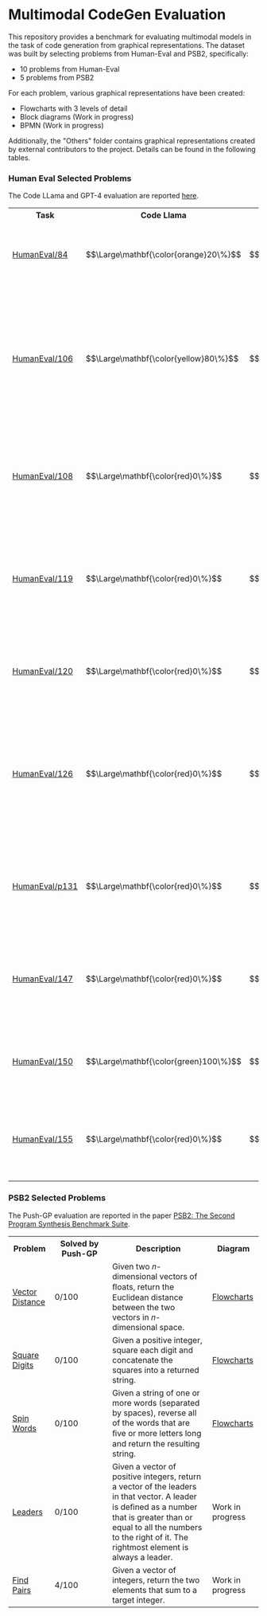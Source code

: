 # Multimodal CodeGen Evaluation

This repository provides a benchmark for evaluating multimodal models in the task of code generation from graphical representations. The dataset was built by selecting problems from Human-Eval and PSB2, specifically:

- 10 problems from Human-Eval
- 5 problems from PSB2

For each problem, various graphical representations have been created:

- Flowcharts with 3 levels of detail
- Block diagrams (Work in progress)
- BPMN (Work in progress)

Additionally, the "Others" folder contains graphical representations created by external contributors to the project. Details can be found in the following tables.

### Human Eval Selected Problems

The Code LLama and GPT-4 evaluation are reported [here](https://github.com/jamesmurdza/humaneval-results/tree/main).

<table>
	<tr>
		<th>Task</th>
		<th width="100">Code Llama</th>
		<th width="100">GPT-4</th>
		<th>Description</th>
		<th>Diagram</th>
	</tr>
	<tr>
		<td><a href="./data/problems/human eval/p84.md">HumanEval/84</a></td>
		<td>$$\Large\mathbf{\color{orange}20\%}$$</td>
		<td>$$\Large\mathbf{\color{red}0\%}$$</td>
		<td>Return the total sum of the digits of a positive integer in binary form.</td>
		<td>
			<a href="data/diagrams/human eval/p84/fc">Flowcharts</a>
			<hr>
			<a href="data/diagrams/human eval/p84/bpmn">BPMN</a>
			<hr>
			<a href="data/diagrams/human eval/p84/others">Others</a>
		</td>
	</tr>
	<tr>
		<td><a href="./data/problems/human eval/p106.md">HumanEval/106</a></td>
		<td>$$\Large\mathbf{\color{yellow}80\%}$$</td>
		<td>$$\Large\mathbf{\color{orange}30\%}$$</td>
		<td>Calculate and return a list of size n, where each element at index i is the factorial of i if i is even, or the sum of numbers from 1 to i otherwise.</td>
		<td><a href="data/diagrams/human eval/p106/fc">Flowcharts</a></td>
	</tr>
	<tr>
		<td><a href="./data/problems/human eval/p108.md">HumanEval/108</a></td>
		<td>$$\Large\mathbf{\color{red}0\%}$$</td>
		<td>$$\Large\mathbf{\color{orange}10\%}$$</td>
		<td>Count the number of elements in the array that have a sum of digits greater than 0.</td>
		<td>
			<a href="data/diagrams/human eval/p108/fc">Flowcharts</a>
			<hr>
			<a href="data/diagrams/human eval/p108/bpmn">BPMN</a>
			<hr>
			<a href="data/diagrams/human eval/p108/others">Others</a>
		</td>
	</tr>
	<tr>
		<td><a href="./data/problems/human eval/p119.md">HumanEval/119</a></td>
		<td>$$\Large\mathbf{\color{red}0\%}$$</td>
		<td>$$\Large\mathbf{\color{orange}40\%}$$</td>
		<td>Check if it is possible to concatenate two strings of parentheses in some order to create a balanced string.</td>
		<td><a href="data/diagrams/human eval/p119/fc">Flowcharts</a></td>
	</tr>
	<tr>
		<td><a href="./data/problems/human eval/p120.md">HumanEval/120</a></td>
		<td>$$\Large\mathbf{\color{red}0\%}$$</td>
		<td>$$\Large\mathbf{\color{red}0\%}$$</td>
		<td>Return a sorted list of the maximum k numbers in the given array.</td>
		<td><a href="data/diagrams/human eval/p120/fc">Flowcharts</a></td>
	</tr>
	<tr>
		<td><a href="./data/problems/human eval/p126.md">HumanEval/126</a></td>
		<td>$$\Large\mathbf{\color{red}0\%}$$</td>
		<td>$$\Large\mathbf{\color{yellow}50\%}$$</td>
		<td>Check if a given list of numbers is sorted in ascending order and does not contain more than one duplicate of the same number.</td>
		<td>
			<a href="data/diagrams/human eval/p126/fc">Flowcharts</a>
			<hr>
			<a href="data/diagrams/human eval/p126/bpmn">BPMN</a>
		</td>
	</tr>
	<tr>
		<td><a href="./data/problems/human eval/p131.md">HumanEval/p131</a></td>
		<td>$$\Large\mathbf{\color{red}0\%}$$</td>
		<td>$$\Large\mathbf{\color{green}100\%}$$</td>
		<td>Return the product of the odd digits in a given positive integer, or 0 if all digits are even.</td>
		<td>
			<a href="data/diagrams/human eval/p131/fc">Flowcharts</a>
			<hr>
			<a href="data/diagrams/human eval/p131/bpmn">BPMN</a>
		</td>
	</tr>
	<tr>
		<td><a href="./data/problems/human eval/p147.md">HumanEval/147</a></td>
		<td>$$\Large\mathbf{\color{red}0\%}$$</td>
		<td>$$\Large\mathbf{\color{red}0\%}$$</td>
		<td>Calculate the number of triples in an array where the sum of the elements is a multiple of 3.</td>
		<td><a href="data/diagrams/human eval/p147/fc">Flowcharts</a></td>
	</tr>
	<tr>
		<td><a href="./data/problems/human eval/p150.md">HumanEval/150</a></td>
		<td>$$\Large\mathbf{\color{green}100\%}$$</td>
		<td>$$\Large\mathbf{\color{green}100\%}$$</td>
		<td>Return the value of x if n is a prime number and return the value of y otherwise.</td>
		<td>
			<a href="data/diagrams/human eval/p150/fc">Flowcharts</a>
			<hr>
			<a href="data/diagrams/human eval/p150/bpmn">BPMN</a>
			<hr>
			<a href="data/diagrams/human eval/p150/others">Others</a>
		</td>
	</tr>
	<tr>
		<td><a href="./data/problems/human eval/p155.md">HumanEval/155</a></td>
		<td>$$\Large\mathbf{\color{red}0\%}$$</td>
		<td>$$\Large\mathbf{\color{red}0\%}$$</td>
		<td>Return a tuple containing the count of even and odd digits in the given integer.</td>
		<td>
			<a href="data/diagrams/human eval/p155/fc">Flowcharts</a>
			<hr>
			<a href="data/diagrams/human eval/p155/bpmn">BPMN</a>
			<hr>
			<a href="data/diagrams/human eval/p155/others">Others</a>
		</td>
	</tr>
</table>

### PSB2 Selected Problems

The Push-GP evaluation are reported in the paper [PSB2: The Second Program Synthesis Benchmark Suite](https://arxiv.org/abs/2106.06086).

<table>
	<tr>
		<th>Problem</th>
		<th width="100">Solved by Push-GP</th>
		<th>Description</th>
		<th>Diagram</th>
	</tr>
	<tr>
		<td><a href="https://www.codewars.com/kata/5a0b72484bebaefe60001867">Vector Distance</a></td>
		<td>0/100</td>
		<td>Given two 𝑛-dimensional vectors of ﬂoats, return the Euclidean distance between the two vectors in 𝑛-dimensional space.</td>
		<td><a href="./data/diagrams/psb2/vector distance/fc">Flowcharts</a></td>
	</tr>
	<tr>
		<td><a href="https://www.codewars.com/kata/546e2562b03326a88e000020">Square Digits</a></td>
		<td>0/100</td>
		<td>Given a positive integer, square each digit and concatenate the squares into a returned string.</td>
		<td><a href="./data/diagrams/psb2/square digits/fc">Flowcharts</a></td>
	</tr>
	<tr>
		<td><a href="https://www.codewars.com/kata/5264d2b162488dc400000001">Spin Words</a></td>
		<td>0/100</td>
		<td>Given a string of one or more words (separated by spaces), reverse all of the words that are ﬁve or more letters long and return the resulting string. </td>
		<td><a href="./data/diagrams/psb2/spin words/fc">Flowcharts</a></td>
	</tr>
	<tr>
		<td><a href="https://www.codewars.com/kata/5a651865fd56cb55760000e0">Leaders</a></td>
		<td>0/100</td>
		<td> Given a vector of positive integers, return a vector of the leaders in that vector. A leader is deﬁned as a number that is greater than or equal to all the numbers to the right of it. The rightmost element is always a leader. </td>
		<td>Work in progress</td>
	</tr>
	<tr>
		<td><a href="https://adventofcode.com/2020/day/1">Find Pairs</a></td>
		<td>4/100</td>
		<td>Given a vector of integers, return the two elements that sum to a target integer.</td>
		<td>Work in progress</td>
	</tr>
</table>
